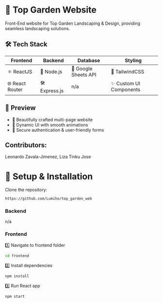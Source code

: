 # 🌿 Top Garden Website
Front-End website for Top Garden Landscaping & Design, providing seamless landscaping solutions.


## 🛠 Tech Stack

| Frontend          | Backend      | Database   | Styling         |
|------------------|------------|-----------|----------------|
| ⚛️ ReactJS      | 🚀 Node.js  | 🍃 Google Sheets API | 🎨 TailwindCSS  |
| 🌐 React Router | 🛠 Express.js | n/a | ✨ Custom UI Components |


## 📸 Preview
- 🔹 Beautifully crafted multi-page website
- 🔹 Dynamic UI with smooth animations
- 🔹 Secure authentication & user-friendly forms


## Contributors: 
Leonardo Zavala-Jimenez, Liza Tinku Jose


# 🎨 Setup & Installation
Clone the repository:
```bash
https://github.com/Lumiho/top_garden_web
```
### Backend
n/a

### Frontend
1️⃣ Navigate to frontend folder
```bash
cd frontend
```
2️⃣ Install dependencies
```bash
npm install
```
3️⃣ Run React app
```bash
npm start
